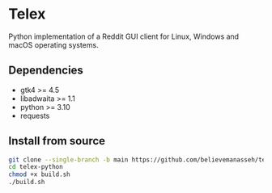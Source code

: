 # Telex

Python implementation of a Reddit GUI client for Linux, Windows and macOS operating systems.

## Dependencies

- gtk4 >= 4.5
- libadwaita >= 1.1
- python >= 3.10
- requests

## Install from source

```bash
git clone --single-branch -b main https://github.com/believemanasseh/telex-python
cd telex-python
chmod +x build.sh
./build.sh
```

